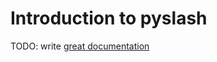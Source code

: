# Introduction to pyslash

TODO: write [great documentation](http://jacobian.org/writing/what-to-write/)
